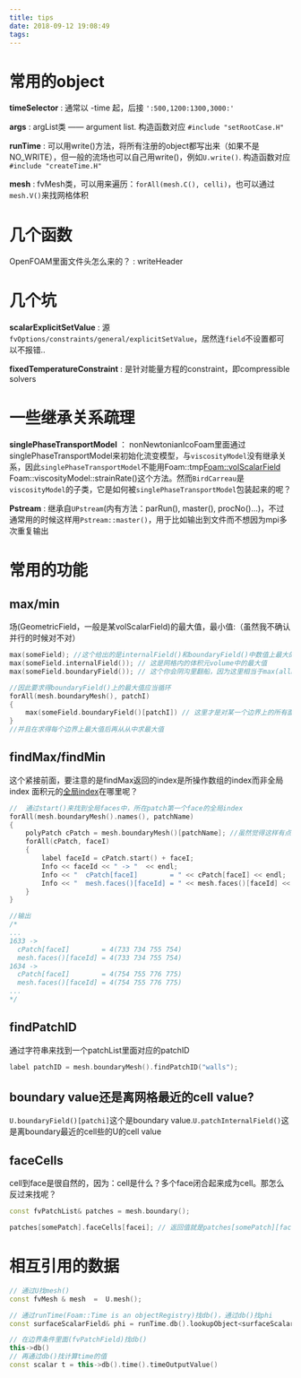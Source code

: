 ```yaml
---
title: tips
date: 2018-09-12 19:08:49
tags:
---
```


# 常用的object

**timeSelector** : 通常以 -time 起，后接 `':500,1200:1300,3000:'`

**args** : argList类 —— argument list. 构造函数对应 `#include "setRootCase.H"`

**runTime** : 可以用write()方法，将所有注册的object都写出来（如果不是NO_WRITE），但一般的流场也可以自己用write()，例如`U.write()`. 构造函数对应 `#include "createTime.H"`

**mesh** : fvMesh类，可以用来遍历：`forAll(mesh.C(), celli)`，也可以通过`mesh.V()`来找网格体积

# 几个函数

OpenFOAM里面文件头怎么来的？ : writeHeader

# 几个坑

**scalarExplicitSetValue** : 源`fvOptions/constraints/general/explicitSetValue`，居然连`field`不设置都可以不报错..

**fixedTemperatureConstraint** : 是针对能量方程的constraint，即compressible solvers

# 一些继承关系疏理

**singlePhaseTransportModel** ： nonNewtonianIcoFoam里面通过singlePhaseTransportModel来初始化流变模型，与`viscosityModel`没有继承关系，因此`singlePhaseTransportModel`不能用Foam::tmp<Foam::volScalarField> Foam::viscosityModel::strainRate()这个方法。然而`BirdCarreau`是`viscosityModel`的子类，它是如何被`singlePhaseTransportModel`包装起来的呢？

**Pstream** : 继承自`UPstream`(内有方法：parRun(), master(), procNo()...)，不过通常用的时候这样用`Pstream::master()`，用于比如输出到文件而不想因为mpi多次重复输出

# 常用的功能
## max/min
场(GeometricField，一般是某volScalarField)的最大值，最小值:（虽然我不确认并行的时候对不对）
```cpp
max(someField); //这个给出的是internalField()和boundaryField()中数值上最大的值
max(someField.internalField()); // 这是网格内的体积元volume中的最大值
max(someField.boundaryField()); // 这个你会阴沟里翻船，因为这里相当于max(allBoundaryGeometricFields)，意味着这首先是“边界_i/patch_i”的list，虽然我不知道findMax会用什么方法来比较这几个list的大小，但从输出的index可以判断对应的就是边界的指标

//因此要求得boundaryField()上的最大值应当循环
forAll(mesh.boundaryMesh(), patchI)
{
	max(someField.boundaryField()[patchI]) // 这里才是对某一个边界上的所有面积元face上的值构成的list求最大值
}
//并且在求得每个边界上最大值后再从从中求最大值
```
## findMax/findMin
这个紧接前面，要注意的是findMax返回的index是所操作数组的index而非全局index
面积元的[全局index](https://www.cfd-online.com/Forums/openfoam-programming-development/129723-how-get-face-ids-boundary.html)在哪里呢？
```cpp
//  通过start()来找到全局faces中，所在patch第一个face的全局index
forAll(mesh.boundaryMesh().names(), patchName) 
{
    polyPatch cPatch = mesh.boundaryMesh()[patchName]; //虽然觉得这样有点啰嗦，为啥要用name嘛
    forAll(cPatch, faceI) 
    {
        label faceId = cPatch.start() + faceI;
	    Info << faceId << " -> "  << endl;
	    Info << "  cPatch[faceI]        = " << cPatch[faceI] << endl;   // 此处输出的就是face本身，face是什么？四个点的label就确定一个面
	    Info << "  mesh.faces()[faceId] = " << mesh.faces()[faceId] << endl; // 全局输出看看是不是一样，mesh.faces()就是存所有faces的地方
    }
}

//输出
/*
...
1633 -> 
  cPatch[faceI]        = 4(733 734 755 754)
  mesh.faces()[faceId] = 4(733 734 755 754)
1634 -> 
  cPatch[faceI]        = 4(754 755 776 775)
  mesh.faces()[faceId] = 4(754 755 776 775)
...
*/
```

## findPatchID
通过字符串来找到一个patchList里面对应的patchID
```cpp
label patchID = mesh.boundaryMesh().findPatchID("walls"); 
```

## boundary value还是离网格最近的cell value?
`U.boundaryField()[patchi]`这个是boundary value.`U.patchInternalField()`这是离boundary最近的cell些的U的cell value

## faceCells
cell到face是很自然的，因为：cell是什么？多个face闭合起来成为cell。那怎么反过来找呢？
```cpp
const fvPatchList& patches = mesh.boundary();

patches[somePatch].faceCells[facei]; // 返回值就是patches[somePatch][facei]对应的唯一cell的cellID

```

# 相互引用的数据
```cpp
// 通过U找mesh()
const fvMesh & mesh  =  U.mesh();

// 通过runTime(Foam::Time is an objectRegistry)找db()，通过db()找phi
const surfaceScalarField& phi = runTime.db().lookupObject<surfaceScalarField>("phi"); // 能通过编译，但runTime能不能从objectRegistry找到是另一回事

// 在边界条件里面(fvPatchField)找db()
this->db()
// 再通过db()找计算time的值
const scalar t = this->db().time().timeOutputValue()

```
